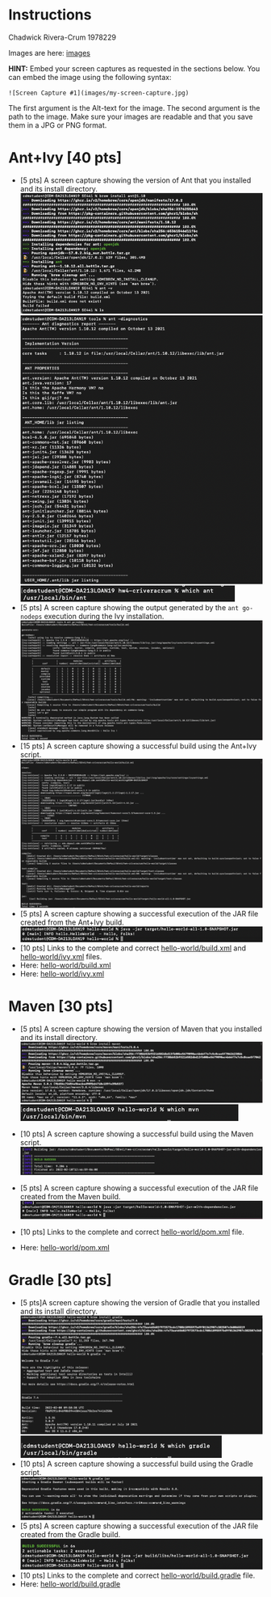 # Instructions
Chadwick Rivera-Crum 1978229

Images are here: [images](images)

**HINT:** Embed your screen captures as requested in the sections below. You can embed the image using the following syntax:

```
![Screen Capture #1](images/my-screen-capture.jpg)
```

The first argument is the Alt-text for the image. The second argument is the path to the image. Make sure your images are readable and that you save them in a JPG or PNG format.

# Ant+Ivy [40 pts]
- [5 pts] A screen capture showing the version of Ant that you installed and its install directory.
![Ant install1](images/ant-install-1.png)
![Ant install1](images/ant-install-2.png)
![Ant install1](images/ant-install-3.png)
- [5 pts] A screen capture showing the output generated by the `ant go-nodeps` execution during the Ivy installation.
![ant go-nodeps](images/ant_go-nodeps.png)
- [15 pts] A screen capture showing a successful build using the Ant+Ivy script.
![Ant+Ivy script](images/ant-ivy-build-success.png)
- [5 pts] A screen capture showing a successful execution of the JAR file created from the Ant+Ivy build.
![execution of the JAR file ](images/ant-JAR-execution.png)
- [10 pts] Links to the complete and correct [hello-world/build.xml](hello-world/build.xml) and [hello-world/ivy.xml](hello-world/ivy.xml) files.
- Here: [hello-world/build.xml](hello-world/build.xml) 
- Here: [hello-world/ivy.xml](hello-world/ivy.xml)
# Maven [30 pts]
- [5 pts] A screen capture showing the version of Maven that you installed and its install directory.
![Maven install1](images/Maven-install-1.png)
![Maven install2](images/Maven-install-2.png)
- [10 pts] A screen capture showing a successful build using the Maven script.
![Maven successful build](images/Maven-build-success.png)
- [5 pts] A screen capture showing a successful execution of the JAR file created from the Maven build.
![JAR execution with Maven](images/Maven-jar-execution.png)
- [10 pts] Links to the complete and correct [hello-world/pom.xml](hello-world/pom.xml) file.

- Here: [hello-world/pom.xml](hello-world/pom.xml)
# Gradle [30 pts]
- [5 pts]A screen capture showing the version of Gradle that you installed and its install directory.
![Gradle install1](images/Gradle-install-1.png)
![Gradle install2](images/Gradle-install-2.png)
- [10 pts] A screen capture showing a successful build using the Gradle script.
![Gradle build](images/Gradle-build.png)
- [5 pts] A screen capture showing a successful execution of the JAR file created from the Gradle build.
![Gradle jar execution](images/Gradle-jar-execution.png)
- [10 pts] Links to the complete and correct [hello-world/build.gradle](hello-world/build.gradle) file.
- Here: [hello-world/build.gradle](hello-world/build.gradle)